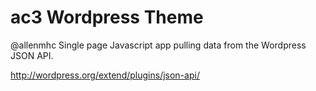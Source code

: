 ac3 Wordpress Theme
===================

@allenmhc
Single page Javascript app pulling data from the Wordpress JSON API.

http://wordpress.org/extend/plugins/json-api/

